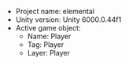 <!-- UNITY CODE ASSIST INSTRUCTIONS START -->
- Project name: elemental
- Unity version: Unity 6000.0.44f1
- Active game object:
  - Name: Player
  - Tag: Player
  - Layer: Player
<!-- UNITY CODE ASSIST INSTRUCTIONS END -->